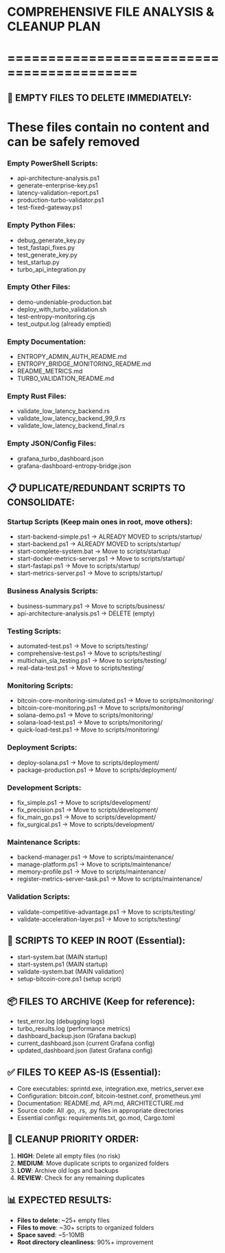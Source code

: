 # COMPREHENSIVE FILE ANALYSIS & CLEANUP PLAN
# ==========================================

## 🚨 EMPTY FILES TO DELETE IMMEDIATELY:
# These files contain no content and can be safely removed

### Empty PowerShell Scripts:
- api-architecture-analysis.ps1
- generate-enterprise-key.ps1
- latency-validation-report.ps1
- production-turbo-validator.ps1
- test-fixed-gateway.ps1

### Empty Python Files:
- debug_generate_key.py
- test_fastapi_fixes.py
- test_generate_key.py
- test_startup.py
- turbo_api_integration.py

### Empty Other Files:
- demo-undeniable-production.bat
- deploy_with_turbo_validation.sh
- test-entropy-monitoring.cjs
- test_output.log (already emptied)

### Empty Documentation:
- ENTROPY_ADMIN_AUTH_README.md
- ENTROPY_BRIDGE_MONITORING_README.md
- README_METRICS.md
- TURBO_VALIDATION_README.md

### Empty Rust Files:
- validate_low_latency_backend.rs
- validate_low_latency_backend_99_9.rs
- validate_low_latency_backend_final.rs

### Empty JSON/Config Files:
- grafana_turbo_dashboard.json
- grafana-dashboard-entropy-bridge.json

## 📋 DUPLICATE/REDUNDANT SCRIPTS TO CONSOLIDATE:

### Startup Scripts (Keep main ones in root, move others):
- start-backend-simple.ps1 → ALREADY MOVED to scripts/startup/
- start-backend.ps1 → ALREADY MOVED to scripts/startup/
- start-complete-system.bat → Move to scripts/startup/
- start-docker-metrics-server.ps1 → Move to scripts/startup/
- start-fastapi.ps1 → Move to scripts/startup/
- start-metrics-server.ps1 → Move to scripts/startup/

### Business Analysis Scripts:
- business-summary.ps1 → Move to scripts/business/
- api-architecture-analysis.ps1 → DELETE (empty)

### Testing Scripts:
- automated-test.ps1 → Move to scripts/testing/
- comprehensive-test.ps1 → Move to scripts/testing/
- multichain_sla_testing.ps1 → Move to scripts/testing/
- real-data-test.ps1 → Move to scripts/testing/

### Monitoring Scripts:
- bitcoin-core-monitoring-simulated.ps1 → Move to scripts/monitoring/
- bitcoin-core-monitoring.ps1 → Move to scripts/monitoring/
- solana-demo.ps1 → Move to scripts/monitoring/
- solana-load-test.ps1 → Move to scripts/monitoring/
- quick-load-test.ps1 → Move to scripts/monitoring/

### Deployment Scripts:
- deploy-solana.ps1 → Move to scripts/deployment/
- package-production.ps1 → Move to scripts/deployment/

### Development Scripts:
- fix_simple.ps1 → Move to scripts/development/
- fix_precision.ps1 → Move to scripts/development/
- fix_main_go.ps1 → Move to scripts/development/
- fix_surgical.ps1 → Move to scripts/development/

### Maintenance Scripts:
- backend-manager.ps1 → Move to scripts/maintenance/
- manage-platform.ps1 → Move to scripts/maintenance/
- memory-profile.ps1 → Move to scripts/maintenance/
- register-metrics-server-task.ps1 → Move to scripts/maintenance/

### Validation Scripts:
- validate-competitive-advantage.ps1 → Move to scripts/testing/
- validate-acceleration-layer.ps1 → Move to scripts/testing/

## 📁 SCRIPTS TO KEEP IN ROOT (Essential):
- start-system.bat (MAIN startup)
- start-system.ps1 (MAIN startup)
- validate-system.bat (MAIN validation)
- setup-bitcoin-core.ps1 (setup script)

## 📦 FILES TO ARCHIVE (Keep for reference):
- test_error.log (debugging logs)
- turbo_results.log (performance metrics)
- dashboard_backup.json (Grafana backup)
- current_dashboard.json (current Grafana config)
- updated_dashboard.json (latest Grafana config)

## ✅ FILES TO KEEP AS-IS (Essential):
- Core executables: sprintd.exe, integration.exe, metrics_server.exe
- Configuration: bitcoin.conf, bitcoin-testnet.conf, prometheus.yml
- Documentation: README.md, API.md, ARCHITECTURE.md
- Source code: All .go, .rs, .py files in appropriate directories
- Essential configs: requirements.txt, go.mod, Cargo.toml

## 🎯 CLEANUP PRIORITY ORDER:

1. **HIGH**: Delete all empty files (no risk)
2. **MEDIUM**: Move duplicate scripts to organized folders
3. **LOW**: Archive old logs and backups
4. **REVIEW**: Check for any remaining duplicates

## 📊 EXPECTED RESULTS:
- **Files to delete**: ~25+ empty files
- **Files to move**: ~30+ scripts to organized folders
- **Space saved**: ~5-10MB
- **Root directory cleanliness**: 90%+ improvement
